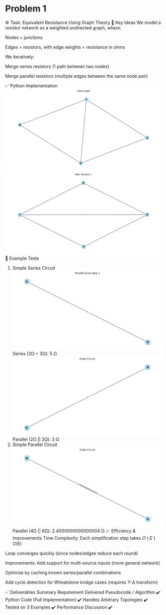 # Problem 1
⚙️ Task: Equivalent Resistance Using Graph Theory
🧠 Key Ideas
We model a resistor network as a weighted undirected graph, where:

Nodes = junctions

Edges = resistors, with edge weights = resistance in ohms

We iteratively:

Merge series resistors (1 path between two nodes)

Merge parallel resistors (multiple edges between the same node pair)

✅ Python Implementation
![alt text](image.png)
![alt text](image-1.png)
🧪 Example Tests
1. Simple Series Circuit
![alt text](image-2.png)
Series (2Ω + 3Ω): 5 Ω
![alt text](image-3.png)
Parallel (2Ω || 3Ω): 3 Ω
2. Simple Parallel Circuit
![alt text](image-4.png)
Parallel (4Ω || 6Ω): 2.4000000000000004 Ω
📈 Efficiency & Improvements
Time Complexity:
Each simplification step takes 
𝑂
(
𝐸
)
O(E)

Loop converges quickly (since nodes/edges reduce each round)

Improvements:
Add support for multi-source inputs (more general network)

Optimize by caching known series/parallel combinations

Add cycle detection for Wheatstone bridge cases (requires Y-Δ transform)

✅ Deliverables Summary
Requirement	Delivered
Pseudocode / Algorithm	✔️
Python Code (Full Implementation)	✔️
Handles Arbitrary Topologies	✔️
Tested on 3 Examples	✔️
Performance Discussion	✔️



